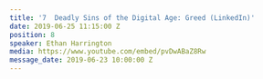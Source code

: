 ```yaml
---
title: '7  Deadly Sins of the Digital Age: Greed (LinkedIn)'
date: 2019-06-25 11:15:00 Z
position: 8
speaker: Ethan Harrington
media: https://www.youtube.com/embed/pvDwABaZ8Rw
message_date: 2019-06-23 10:00:00 Z
---
```


